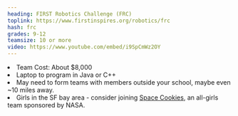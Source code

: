 ```yaml
---
heading: FIRST Robotics Challenge (FRC)
toplink: https://www.firstinspires.org/robotics/frc
hash: frc
grades: 9-12
teamsize: 10 or more
video: https://www.youtube.com/embed/i9SpCmWz2OY
---
```

<li>Team Cost: About $8,000</li>

<li>Laptop to program in Java or C++</li>

<li>May need to form teams with members outside your school, maybe even ~10 miles away. </li>

<li>Girls in the SF bay area - consider joining <a href="https://www.facebook.com/spacecookies1868/" target="_blank">Space Cookies</a>, an all-girls team sponsored by NASA.</li>